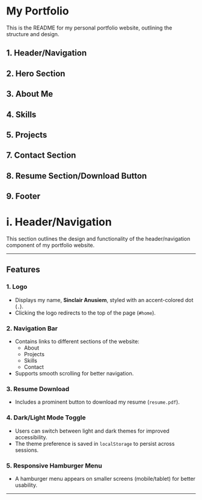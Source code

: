 # My Portfolio

This is the README for my personal portfolio website, outlining the structure and design.

## 1. Header/Navigation

## 2. Hero Section

## 3. About Me

## 4. Skills

## 5. Projects

## 7. Contact Section

## 8. Resume Section/Download Button

## 9. Footer

# i. Header/Navigation
This section outlines the design and functionality of the header/navigation component of my portfolio website.

---

## Features

### 1. **Logo**
- Displays my name, **Sinclair Anusiem**, styled with an accent-colored dot (`.`).
- Clicking the logo redirects to the top of the page (`#home`).

### 2. **Navigation Bar**
- Contains links to different sections of the website:
  - About
  - Projects
  - Skills
  - Contact
- Supports smooth scrolling for better navigation.

### 3. **Resume Download**
- Includes a prominent button to download my resume (`resume.pdf`).

### 4. **Dark/Light Mode Toggle**
- Users can switch between light and dark themes for improved accessibility.
- The theme preference is saved in `localStorage` to persist across sessions.

### 5. **Responsive Hamburger Menu**
- A hamburger menu appears on smaller screens (mobile/tablet) for better usability.
  
---

